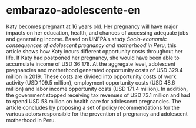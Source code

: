 # embarazo-adolescente-en

Katy becomes pregnant at 16 years old. Her pregnancy will have major impacts on her education, health, and chances of accessing adequate jobs and generating income. Based on UNFPA's *study Socio-economic consequences of adolescent pregnancy and motherhood in Peru*, this article shows how Katy incurs different opportunity costs throughout her life. If Katy had postponed her pregnancy, she would have been able to accumulate income of USD 36 178. At the aggregate level, adolescent pregnancies and motherhood generated opportunity costs of USD 329.4 million in 2019. These costs are divided into opportunity costs of work activity (USD 109.5 million), employment opportunity costs (USD 48.6 million) and labor income opportunity costs (USD 171.4 million). In addition, the government stopped receiving tax revenues of USD 73.1 million and had to spend USD 58 million on health care for adolescent pregnancies. The article concludes by proposing a set of policy recommendations for the various actors responsible for the prevention of pregnancy and adolescent motherhood in Peru.
